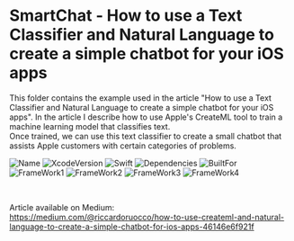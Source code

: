 # SmartChat - How to use a Text Classifier and Natural Language to create a simple chatbot for your iOS apps

This folder contains the example used in the article "How to use a Text Classifier and Natural Language to create a simple chatbot for your iOS apps".
In the article I describe how to use Apple's CreateML tool to train a machine learning model that classifies text.<br />
Once trained, we can use this text classifier to create a small chatbot that assists Apple customers with certain categories of problems. <br />


![Name](https://badgen.net/badge/RiccardoFrancescoRuocco/SmartChat/green?icon=github)
![XcodeVersion](https://badgen.net/badge/XcodeVersion/13.0/green/?icon=apple)
![Swift](https://badgen.net/badge/SwiftVersion/5.5/red/?icon=apple)
![Dependencies](https://badgen.net/badge/dependencies/none/green?)
![BuiltFor](https://badgen.net/badge/BuiltFor/iOS15.0/green?) <br />
![FrameWork1](https://badgen.net/badge/FrameworkUsed/SwiftUI/red/?icon=apple)
![FrameWork2](https://badgen.net/badge/FrameworkUsed/CreateML/red/?icon=apple)
![FrameWork3](https://badgen.net/badge/FrameworkUsed/CoreML/red/?icon=apple)
![FrameWork4](https://badgen.net/badge/FrameworkUsed/NaturalLanguage/red/?icon=apple)

<br />

Article available on Medium: <br />
https://medium.com/@riccardoruocco/how-to-use-createml-and-natural-language-to-create-a-simple-chatbot-for-ios-apps-46146e6f921f
